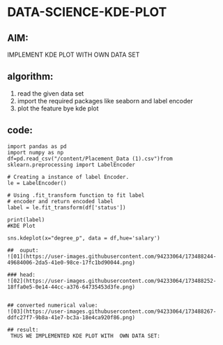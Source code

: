 # DATA-SCIENCE-KDE-PLOT
## AIM:
IMPLEMENT KDE PLOT WITH  OWN DATA SET

## algorithm:

1. read the given data set 
2. import the required packages like  seaborn and label encoder
3. plot the feature bye kde plot


## code:
```
import pandas as pd
import numpy as np
df=pd.read_csv("/content/Placement_Data (1).csv")from sklearn.preprocessing import LabelEncoder
 
# Creating a instance of label Encoder.
le = LabelEncoder()
 
# Using .fit_transform function to fit label
# encoder and return encoded label
label = le.fit_transform(df['status'])

print(label)
#KDE Plot

sns.kdeplot(x="degree_p", data = df,hue='salary')

##  ouput:
![01](https://user-images.githubusercontent.com/94233064/173488244-49684006-2da5-41e0-98ce-17fc1bd90044.png)

### head:
![02](https://user-images.githubusercontent.com/94233064/173488252-18ffa0e5-0e14-44cc-a376-64735453d3fe.png)


## converted numerical value:
![03](https://user-images.githubusercontent.com/94233064/173488267-ddfc27f7-9b8a-41e7-bc3a-18e4ca920f86.png)

## result:
 THUS WE IMPLEMENTED KDE PLOT WITH  OWN DATA SET:
